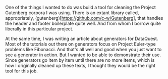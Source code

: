 One of the things I wanted to do was build a tool for cleaning the Project Gutenberg corpora I was using. There is an extant library called, appropriately, (gutenberg)[https://github.com/c-w/Gutenberg], that handles the header and footer boilerplate quite well. And from whom I borrow quite liberally in this particular project.

At the same time, I was writing an article about generators for DataQuest. Most of the tutorials out there on generators focus on Project Euler-type problems like Fibonacci. And that's all well and good when you just want to see a generator in action. But I wanted to be able to demonstrate their use. Since generators go item by item until there are no more items, which is how I originally cleaned up these texts, I thought they would be the right tool for this job.
